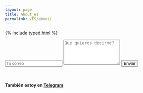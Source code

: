 ```yaml
---
layout: page
title: About_es
permalink: /ES/about/
---
```


{% include typed.html %}

<span class="element"></span>
<script>
    $(function(){
        $(".element").typed({
            strings: ["Hay tanto que decir..^1000 Todavia estoy escribiendo...^300<br>Si queres decirme algo podes hacerlo abajo..^1000 <br> Un saludo :)"],
            typeSpeed: 0
        });
    });
</script>



<div class="contact-form">
          <div class="measure">
            <div class="post">                  
                  <article class="post-content">
                  <div class="py2">
                  <form action="https://formspree.io/karlheinzniebuhr@protonmail.com" method="POST" class="">
                    <input type="text" name="email" class="input mobile-block" placeholder="Tu correo">
                    <textarea type="text" name="content" class="input mobile-block" rows="5" placeholder="Que quieres decirme?"></textarea>
                    <input type="submit" class="button button-blue button-big mobile-block" value="Enviar">
                  </form>
                </div>
        </article>
        <br>
        <h4>También estoy en <a href="https://telegram.me/karlpy">Telegram</a></h4>
    </div>
 </div>
</div>



